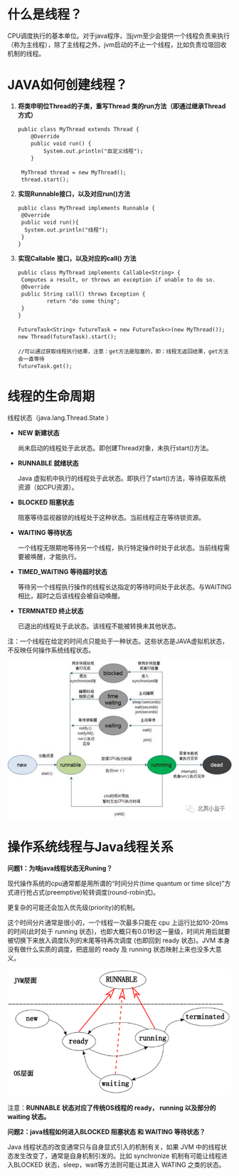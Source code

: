 # 什么是线程？

CPU调度执行的基本单位。对于java程序，当jvm至少会提供一个线程负责来执行（称为主线程），除了主线程之外，jvm启动的不止一个线程，比如负责垃圾回收机制的线程。

# JAVA如何创建线程？

1. **将类申明位Thread的子类，重写Thread 类的run方法（即通过继承Thread方式）**

   ```
   public class MyThread extends Thread {
       @Override
       public void run() {
           System.out.println("自定义线程");
       }
    
    MyThread thread = new MyThread();
    thread.start();
   ```

2. **实现Runnable接口，以及对应run()方法**

   ```
   public class MyThread implements Runnable {
   	@Override
   	public void run(){
   	 System.out.println("线程");
   	}
   }
   ```

3. **实现Callable<V>** **接口，以及对应的call()** **方法**

   ```
   public class MyThread implements Callable<String> {
   	Computes a result, or throws an exception if unable to do so.
   	@Override
   	public String call() throws Exception {
    	 	return "do some thing";
   	}
   }
   
   FutureTask<String> futureTask = new FutureTask<>(new MyThread());
   new Thread(futureTask).start();
   
   //可以通过获取线程执行结果，注意：get方法是阻塞的，即：线程无返回结果，get方法会一直等待
   futureTask.get();
   ```



# 线程的生命周期

线程状态（java.lang.Thread.State ）

- **NEW 新建状态**

  尚未启动的线程处于此状态。即创建Thread对象，未执行start()方法。

- **RUNNABLE 就绪状态**

  Java 虚拟机中执行的线程处于此状态。即执行了start()方法，等待获取系统资源（如CPU资源）。

- **BLOCKED 阻塞状态**

  阻塞等待监视器锁的线程处于这种状态。当前线程正在等待锁资源。

- **WAITING 等待状态**

  一个线程无限期地等待另一个线程，执行特定操作时处于此状态。当前线程需要被唤醒，才能执行。

- **TIMED_WAITING 等待超时状态**

  等待另一个线程执行操作的线程长达指定的等待时间处于此状态。与WAITING相比，超时之后该线程会被自动唤醒。

- **TERMNATED 终止状态**

  已退出的线程处于此状态。该线程不能被转换未其他状态。

注：一个线程在给定的时间点只能处于一种状态。这些状态是JAVA虚拟机状态，不反映任何操作系统线程状态。

![](../../image/java/thread-life-cycle.jpg)



# 操作系统线程与Java线程关系

**问题1：为啥java线程状态无Runing？** 

现代操作系统的cpu通常都是用所谓的“时间分片(time quantum or time slice)”方式进行抢占式(preemptive)轮转调度(round-robin式)。

更复杂的可能还会加入优先级(priority)的机制。

这个时间分片通常是很小的，一个线程一次最多只能在 cpu 上运行比如10-20ms 的时间(此时处于 running 状态)，也即大概只有0.01秒这一量级，时间片用后就要被切换下来放入调度队列的末尾等待再次调度 (也即回到 ready 状态)。JVM 本身没有做什么实质的调度，把底层的 ready 及 running 状态映射上来也没多大意义。


![](../../image/java/OS-AND-JVM-thread-life-cycle.png)

注意：**RUNNABLE 状态对应了传统OS线程的 ready， running 以及部分的 waiting 状态。**



**问题2：java线程如何进入BLOCKED 阻塞状态  和 WAITING 等待状态？**

Java 线程状态的改变通常只与自身显式引入的机制有关，如果 JVM 中的线程状态发生改变了，通常是自身机制引发的。比如 synchronize 机制有可能让线程进入BLOCKED 状态，sleep，wait等方法则可能让其进入 WATING 之类的状态。


